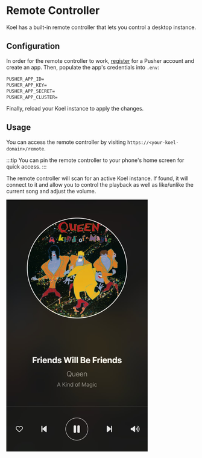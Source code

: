 # Remote Controller

Koel has a built-in remote controller that lets you control a desktop instance.

## Configuration


In order for the remote controller to work, [register](https://dashboard.pusher.com/accounts/sign_up) for a Pusher account
and create an app. Then, populate the app's credentials into `.env`:

```
PUSHER_APP_ID=
PUSHER_APP_KEY=
PUSHER_APP_SECRET=
PUSHER_APP_CLUSTER=
```

Finally, reload your Koel instance to apply the changes.

## Usage

You can access the remote controller by visiting `https://<your-koel-domain>/remote`.

:::tip
You can pin the remote controller to your phone's home screen for quick access.
:::

The remote controller will scan for an active Koel instance.
If found, it will connect to it and allow you to control the playback as well as like/unlike the current song and adjust the volume.


<img loading="lazy" src="../assets/img/remote.jpg" alt="Remote controller" class="rounded-3xl" style="width: 375px" />
